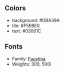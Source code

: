 ## Colors

- background: #DBA39A
- tile: #F5EBE0
- text: #03001C

## Fonts

- Family: [Faustina](https://fonts.google.com/specimen/Faustina)
- Weights: 300, 500i
